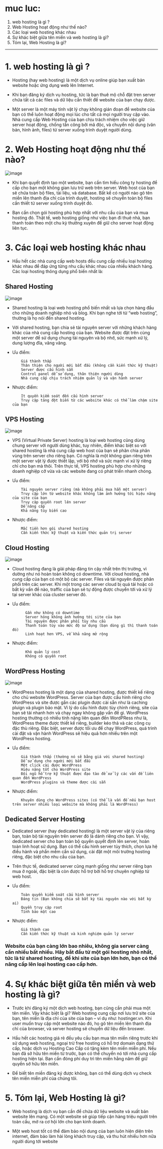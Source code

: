 # muc luc:

1. web hosting là gì ?
2. Web Hosting hoạt động như thế nào?
3. Các loại web hosting khác nhau
4. Sự khác biệt giữa tên miền và web hosting là gì?
5. Tóm lại, Web Hosting là gì?

--------------------------------------------------------------------------------------------------------

# 1. web hosting là gì ?

- Hosting (hay web hosting) là một dịch vụ online giúp bạn xuất bản website hoặc ứng dụng web lên Internet.

- Khi bạn đăng ký dịch vụ hosting, tức là bạn thuê mộ chỗ đặt  tren server chứa tất cả các files và dữ liệu cần thiết để website của bạn chạy được.

- Một server là một máy tính vật lý chạy không gián đoạn để website của bạn có thể luôn hoạt động mọi lúc cho tất cả mọi người truy cập vào. Nhà cung cấp Web Hosting của bạn chịu trách nhiệm cho việc giữ server hoạt động, chống tấn công bởi mã độc, và chuyển nội dung (văn bản, hình ảnh, files) từ server xuống trình duyệt người dùng.

# 2. Web Hosting hoạt động như thế nào?

![image](https://user-images.githubusercontent.com/95491130/185837042-4a61ec7f-e542-4f6e-8df0-63eb73fde2bc.png)

- Khi bạn quyết định tạo một website, bạn cần tìm hiểu công ty hosting để cấp cho bạn một không gian lưu trữ web trên server. Web host của bạn sẽ chứa toàn bộ files, tài liệu, và database. Bất kể có người nào gõ tên miền lên thanh địa chỉ của trình duyệt, hosting sẽ chuyển toàn bộ files cần thiết từ server xuống trình duyệt đó.

- Bạn cần chọn gói hosting phù hợp nhất với nhu cầu của bạn và mua hosting đó. Thật tế, web hosting giống như việc bạn đi thuê nhà, bạn thanh toán theo một chu kỳ thường xuyên để giữ cho server hoạt động liên tục.

# 3. Các loại web hosting khác nhau

- Hầu hết các nhà cung cấp web hosts đều cung cấp nhiều loại hosting khác nhau để đáp ứng từng nhu cầu khác nhau của nhiều khách hàng. Các loại hosting thông dụng phổ biến nhất là:

## Shared Hosting

![image](https://user-images.githubusercontent.com/95491130/185837958-22d93ff3-fe8c-46d1-8c4e-e0c2326f4bb1.png)

- Shared hosting là loại web hosting phổ biến nhất và lựa chọn hàng đầu cho những doanh nghiệp nhỏ và blog. Khi bạn nghe tới từ “web hosting”, thường là họ nói đến shared hosting. 

- Với shared hosting, bạn chia sẻ tài nguyên server với những khách hàng khác của nhà cung cấp hosting của bạn. Website được đặt trên cùng một server để sử dụng chung tài nguyên và bộ nhớ, sức mạnh xử lý, dung lượng đĩa, vâng vâng.

- Ưu điểm:

          Giá thành thấp
          Thân thiện cho người mới bắt đầu (không cần kiến thức kỹ thuật)
          Server được cấu hình sẵn
          Control panel dễ sử dụng, thân thiện người dùng
          Nhà cung cấp chịu trách nhiệm quản lý và vận hành server

- Nhược điểm:

          Ít quyền kiểm soát đến cấu hình server
          Truy cập tăng đột biến từ các website khác có thể làm chậm site của bạn


## VPS Hosting

![image](https://user-images.githubusercontent.com/95491130/185837972-6bc22fee-c2ca-46e5-972c-95749affab74.png)

- VPS (Virtual Private Server) hosting là loại web hosting cũng dùng chung server với người dùng khác, tuy nhiên, điểm khác biệt so với shared hosting là nhà cung cấp web host của bạn sẽ phân chia phân vùng trên server cho riêng bạn. Có nghĩa là một không gian riêng trên một server vật lý được thiết lập, với bộ nhớ và sức mạnh vi xử lý riêng chỉ cho bạn mà thôi. Trên thực tế, VPS hosting phù hợp cho những doanh nghiệp cỡ vừa và các website đang có phát triển nhanh chóng.

- Ưu điểm:

          Tài nguyên server riêng (mà không phải mua hẵn một server)
          Truy cập lớn từ website khác không làm ảnh hưởng tới hiệu năng của site của bạn
          Truy cập quyền root lên server
          Dễ nâng cấp
          Khả năng tùy biến cao

- Nhược điểm:

          Mắc tiền hơn gói shared hosting
          Cần kiến thức kỹ thuật và kiến thức quản trị server

## Cloud Hosting

![image](https://user-images.githubusercontent.com/95491130/185837982-09a17d41-6ac4-4602-b55e-b020a27f55c2.png)

- Cloud hosting đang là giải pháp đáng tin cậy nhất trên thị trường, vì dường như nó hoàn toàn không có downtime. Với cloud hosting, nhà cung cấp của bạn có một bộ các server. Files và tài nguyên được phân phối trên các server. Khi một trong các server cloud bị quá tải hoặc có bất kỳ vấn đề nào, traffic của bạn sẽ tự động được chuyển tới và xử lý tại server khác của cluster server đó.

- Ưu điểm:

            Gần như không có downtime
            Server hỏng không ảnh hưởng tới site của bạn
            Tài nguyên được phân phối tùy nhu cầu
            Thanh toán tùy vào mức độ sử dụng (bạn dùng gì thì thanh toán đó)
            Linh hoạt hơn VPS, về khả năng mở rộng

- Nhược điểm:

            Khó quản lý cost
            Không có quyền root

## WordPress Hosting

![image](https://user-images.githubusercontent.com/95491130/185837994-8c2f1cdd-ccb0-46db-ac7a-2480887818f4.png)

- WordPress hosting là một dạng của shared hosting, được thiết kế riêng cho chủ website WordPress. Server của bạn được cấu hình riêng cho WordPress và site được gắn các plugin được cài sẵn như là caching pluign và plugin bảo mật. Vì lý do cấu hình được tùy chỉnh riêng, site của bạn sẽ tải nhanh hơn và chạy ngay không gặp vấn đề gì. WordPress hosting thường có nhiều tính năng liên quan đến WordPRess như là, WordPress theme được thiết kế riêng, builder kéo thả và các công cụ đặc thù riêng. Đặc biệt, server được tối ưu để chạy WordPress, quá trình cài đặt và vận hành WordPress sẽ hiệu quả hơn nhiều trên một WordPress hosting.

- Ưu điểm:

          Giá thành thấp (thường nó sẽ bằng giá với shared hosting)
          Dễ sử dụng cho người mới bắt đầu
          Một click cài được WordPress
          Hiệu năng tốt cho WordPress site
          Đội ngũ hỗ trợ kỹ thuật được đạo tào để xử lý các vấn đề liên quan đến WordPress
          WordPress plugins và theme được cài sẵn

- Nhược điểm:

          Khuyên dùng cho WordPress sites (có thể là vấn đề nếu bạn host trên server nhiều loại website mà không phải là WordPress)

## Dedicated Server Hosting

- Dedicated server (hay dedicated hosting) là một server vật lý của riêng bạn, toàn bộ tài nguyên trên server đó là dánh riêng cho bạn. Vì vậy, dedicated server cho bạn toàn bộ quyền quyết định lên server, hoàn toàn linh hoạt sử dụng. Bạn có thể cấu hình server tùy thích, chọn lựa hệ điều hành và phần mềm cần sử dụng, cài đặt một môi trường hosting riêng, đặc biệt cho nhu cầu của bạn.

- Trên thực tế, dedicated server cũng mạnh giống như server riêng bạn mua ở ngoài, đặc biệt là còn được hỗ trợ bởi hỗ trợ chuyên nghiệp từ web host.

- Ưu điểm:

          Toàn quyền kiểm soát cấu hình server
          Đáng tin (Bạn không chia sẽ bất kỳ tài nguyên nào với bất kỳ ai)
          Quyền truy cập root
          Tính bảo mật cao

- Nhược điểm:

          Giá thành cao
          Cần kiến thức kỹ thuật và kinh nghiệm quản lý server

### Website của bạn càng lớn bao nhiêu, không gia server càng cần nhiều bất nhiều. Hãy bắt đầu từ một gói hosting nhỏ nhất, tức là từ shared hosting, để khi site của bạn lớn hơn, bạn có thể nâng cấp lên loại hosting cao cấp hơn.

# 4. Sự khác biệt giữa tên miền và web hosting là gì?

- Trước khi đăng ký một dịch web hosting, bạn cũng cần phải mua một tên miền. Vậy khác biệt là gì? Web hosting cung cấp nơi lưu trữ site của bạn, tên miền là địa chỉ của site của bạn – ví dụ như: hostinger.vn. Khi user muốn truy cập một website nào đó, họ gõ tên miền lên thanh địa chỉ của browser, và server hosting sẽ chuyển dữ liệu đến broswer.

- Hầu hết các hosting giá rẻ đều yêu cầu bạn mua tên miền riêng trước khi sử dụng web hosting, ngoại trừ free hosting có hỗ trợ domain dạng thứ cấp, hoặc dịch vụ Hosting Cao Cấp có tặng kèm tên miền miễn phí. Nếu bạn đã sở hữu tên miền từ trước, bạn có thể chuyển nó tới nhà cung cấp hosting hiện tại. Bạn cần đóng phí duy trì tên miền hằng năm để giữ quyền sở hữu tên miền.

- Để biết tên miền đăng ký được không, bạn có thể dùng dịch vụ check tên miền miễn phí của chúng tôi.

# 5. Tóm lại, Web Hosting là gì?

- Web hosting là dịch vụ bạn cần để chứa dữ liệu website và xuất bản website lên mạng. Có một website sẽ giúp tiếp cận hàng triệu người trên toàn cầu, mở ra cơ hội lớn cho bạn kinh doanh.

- Một web host tốt có thể đảm bảo nội dung của bạn luôn hiện diện trên internet, đảm bảo làm hài lòng khách truy cập, và thu hút nhiều hơn nữa người dùng tới website

